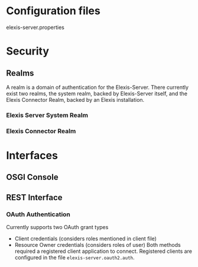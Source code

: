 
# Configuration files

elexis-server.properties

# Security

## Realms

A realm is a domain of authentication for the Elexis-Server. There currently exist two realms,
the system realm, backed by Elexis-Server itself, and the Elexis Connector Realm, backed
by an Elexis installation.



### Elexis Server System Realm


### Elexis Connector Realm


# Interfaces

## OSGI Console

## REST Interface

### OAuth Authentication

Currently supports two OAuth grant types

*   Client credentials (considers roles mentioned in client file)
*   Resource Owner credentials (considers roles of user)
Both methods required a registered client application to connect. Registered clients are configured
in the file `elexis-server.oauth2.auth`.